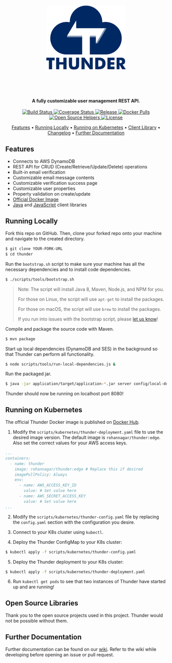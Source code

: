 <h1 align="center">
  <br>
  <img src="scripts/logo/vertical.png" alt="thunder"height="200px"></p>
  <br>
</h1>

<h4 align="center">A fully customizable user management REST API.</h4>

<p align="center">
  <a href="https://travis-ci.org/RohanNagar/thunder">
    <img src="https://travis-ci.org/RohanNagar/thunder.svg?branch=master" alt="Build Status">
  </a>
  <a href="https://codecov.io/gh/RohanNagar/thunder">
    <img src="https://codecov.io/gh/RohanNagar/thunder/branch/master/graph/badge.svg" alt="Coverage Status">
  </a>
  <a href="https://jitpack.io/#RohanNagar/thunder">
    <img src="https://jitpack.io/v/RohanNagar/thunder.svg" alt="Release">
  </a>
  <a href="https://hub.docker.com/r/rohannagar/thunder">
    <img src="https://img.shields.io/docker/pulls/rohannagar/thunder.svg" alt="Docker Pulls">
  </a>
  <a href="https://www.codetriage.com/rohannagar/thunder">
    <img src="https://www.codetriage.com/rohannagar/thunder/badges/users.svg" alt="Open Source Helpers">
  </a>
  <a href="https://github.com/RohanNagar/thunder/blob/master/LICENSE.md">
    <img src="https://img.shields.io/badge/license-MIT-FF7178.svg" alt="License">
  </a>
</p>

<p align="center">
  <a href="#features">Features</a> •
  <a href="#running-locally">Running Locally</a> •
  <a href="#running-on-kubernetes">Running on Kubernetes</a> •
  <a href="https://github.com/RohanNagar/thunder/wiki/Using-the-Java-Client">Client Library</a> •
  <a href="https://github.com/RohanNagar/thunder/wiki/Changelog">Changelog</a> •
  <a href="https://github.com/RohanNagar/thunder/wiki">Further Documentation</a>
</p>

## Features

- Connects to AWS DynamoDB
- REST API for CRUD (Create/Retrieve/Update/Delete) operations
- Built-in email verification
- Customizable email message contents
- Customizable verification success page
- Customizable user properties
- Property validation on create/update
- [Official Docker Image](https://hub.docker.com/r/rohannagar/thunder/)
- [Java](https://github.com/RohanNagar/thunder/wiki/Using-the-Java-Client)
and [JavaScript](https://github.com/RohanNagar/thunder-client-js) client libraries

## Running Locally
Fork this repo on GitHub. Then, clone your forked repo onto your machine
and navigate to the created directory.

```bash
$ git clone YOUR-FORK-URL
$ cd thunder
```

Run the `bootstrap.sh` script to make sure your machine has all the necessary dependencies
and to install code dependencies.

```bash
$ ./scripts/tools/bootstrap.sh
```

> Note: The script will install Java 8, Maven, Node.js, and NPM for you.
>
> For those on Linux, the script will use `apt-get` to install the packages.
>
> For those on macOS, the script will use `brew` to install the packages.
>
> If you run into issues with the bootstrap script, please
> [let us know](https://github.com/RohanNagar/thunder/issues/new?template=bug_report.md)!

Compile and package the source code with Maven.

```bash
$ mvn package
```

Start up local dependencies (DynamoDB and SES) in the background so that Thunder can perform all functionality.

```bash
$ node scripts/tools/run-local-dependencies.js &
```

Run the packaged jar.

```bash
$ java -jar application/target/application-*.jar server config/local-dev-config.yaml
```

Thunder should now be running on localhost port 8080!

## Running on Kubernetes

The official Thunder Docker image is published on [Docker Hub](https://hub.docker.com/r/rohannagar/thunder/).

1. Modify the `scripts/kubernetes/thunder-deployment.yaml` file to use the desired image version.
The default image is `rohannagar/thunder:edge`. Also set the correct values for your AWS access keys.

```yaml
...
containers:
  - name: thunder
    image: rohannagar/thunder:edge # Replace this if desired
    imagePullPolicy: Always
    env:
      - name: AWS_ACCESS_KEY_ID
        value: # Set value here
      - name: AWS_SECRET_ACCESS_KEY
        value: # Set value here
...
```

2. Modify the `scripts/kubernetes/thunder-config.yaml` file by replacing the `config.yaml` section with
the configuration you desire.

3. Connect to your K8s cluster using `kubectl`.

4. Deploy the Thunder ConfigMap to your K8s cluster:

```bash
$ kubectl apply -f scripts/kubernetes/thunder-config.yaml
```

5. Deploy the Thunder deployment to your K8s cluster:

```bash
$ kubectl apply -f scripts/kubernetes/thunder-deployment.yaml
```

6. Run `kubectl get pods` to see that two instances of Thunder have started up and are running!

## Open Source Libraries
Thank you to the open source projects used in this project. Thunder would not be possible without them.

## Further Documentation
Further documentation can be found on our [wiki](https://github.com/RohanNagar/thunder/wiki).
Refer to the wiki while developing before opening an issue or pull request.
